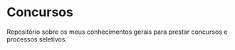 # Concursos
Repositório sobre os meus conhecimentos gerais para prestar concursos e processos seletivos.

